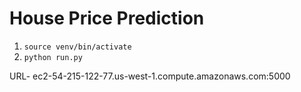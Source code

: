 # House Price Prediction

1. `source venv/bin/activate` 
2. `python run.py`

URL- ec2-54-215-122-77.us-west-1.compute.amazonaws.com:5000


